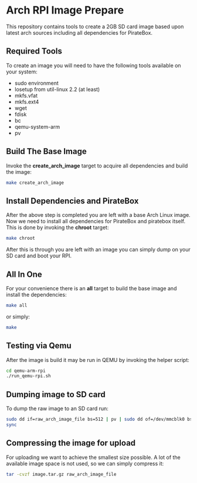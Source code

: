 # Arch RPI Image Prepare
This repository contains tools to create a 2GB SD card image based upon latest arch sources including all dependencies for PirateBox.

## Required Tools
To create an image you will need to have the following tools available on your system:
* sudo environment
* losetup from util-linux 2.2  (at least)
* mkfs.vfat
* mkfs.ext4
* wget
* fdisk
* bc
* qemu-system-arm
* pv

## Build The Base Image
Invoke the **create_arch_image** target to acquire all dependencies and build the image:
```Bash
make create_arch_image
```

## Install Dependencies and PirateBox
After the above step is completed you are left with a base Arch Linux image. Now we need to install all dependencies for PirateBox and piratebox itself. This is done by invoking the **chroot** target:
```Bash
make chroot
```

After this is through you are left with an image you can simply dump on your SD card and boot your RPI.

## All In One
For your convenience there is an **all** target to build the base image and install the dependencies:
```Bash
make all
```
or simply:
```Bash
make
```

## Testing via Qemu
After the image is build it may be run in QEMU by invoking the helper script:
```Bash
cd qemu-arm-rpi
./run_qemu-rpi.sh
```

## Dumping image to SD card
To dump the raw image to an SD card run:
```Bash
sudo dd if=raw_arch_image_file bs=512 | pv | sudo dd of=/dev/mmcblk0 bs=512
sync
```

## Compressing the image for upload
For uploading we want to achieve the smallest size possible. A lot of the available image space is not used, so we can simply compress it:
```Bash
tar -cvzf image.tar.gz raw_arch_image_file
```
